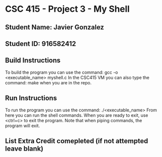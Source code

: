 # CSC 415 - Project 3 - My Shell

## Student Name: Javier Gonzalez

## Student ID: 916582412

## Build Instructions

To build the program you can use the command: gcc -o <executable_name> myshell.c 
In the CSC415 VM you can also type the command: make 
when you are in the repo.

## Run Instructions

To run the program you can use the command: ./<executable_name> 
From here you can run the shell commands. When you are ready to exit, use <ctrl+c>
to exit the program. Note that when piping commands, the program will exit.

## List Extra Credit comepleted (if not attempted leave blank)
